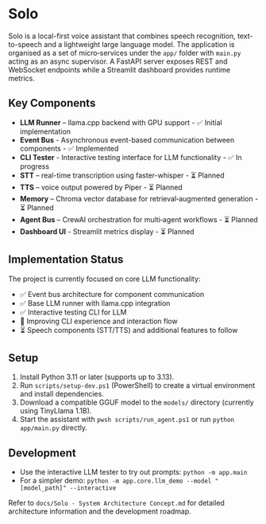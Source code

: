 # Solo

Solo is a local-first voice assistant that combines speech recognition, text-to-speech and a lightweight large language model. The application is organised as a set of micro‑services under the `app/` folder with `main.py` acting as an async supervisor. A FastAPI server exposes REST and WebSocket endpoints while a Streamlit dashboard provides runtime metrics.

## Key Components
- **LLM Runner** – llama.cpp backend with GPU support - ✅ Initial implementation
- **Event Bus** - Asynchronous event-based communication between components - ✅ Implemented
- **CLI Tester** - Interactive testing interface for LLM functionality - ✅ In progress
- **STT** – real-time transcription using faster-whisper - ⏳ Planned
- **TTS** – voice output powered by Piper - ⏳ Planned
- **Memory** – Chroma vector database for retrieval‑augmented generation - ⏳ Planned
- **Agent Bus** – CrewAI orchestration for multi‑agent workflows - ⏳ Planned
- **Dashboard UI** - Streamlit metrics display - ⏳ Planned

## Implementation Status
The project is currently focused on core LLM functionality:
- ✅ Event bus architecture for component communication
- ✅ Base LLM runner with llama.cpp integration
- ✅ Interactive testing CLI for LLM
- 🔄 Improving CLI experience and interaction flow
- ⏳ Speech components (STT/TTS) and additional features to follow

## Setup
1. Install Python 3.11 or later (supports up to 3.13).
2. Run `scripts/setup-dev.ps1` (PowerShell) to create a virtual environment and install dependencies.
3. Download a compatible GGUF model to the `models/` directory (currently using TinyLlama 1.1B).
4. Start the assistant with `pwsh scripts/run_agent.ps1` or run `python app/main.py` directly.

## Development
- Use the interactive LLM tester to try out prompts: `python -m app.main`
- For a simpler demo: `python -m app.core.llm_demo --model "[model_path]" --interactive`

Refer to `docs/Solo - System Architecture Concept.md` for detailed architecture information and the development roadmap.
